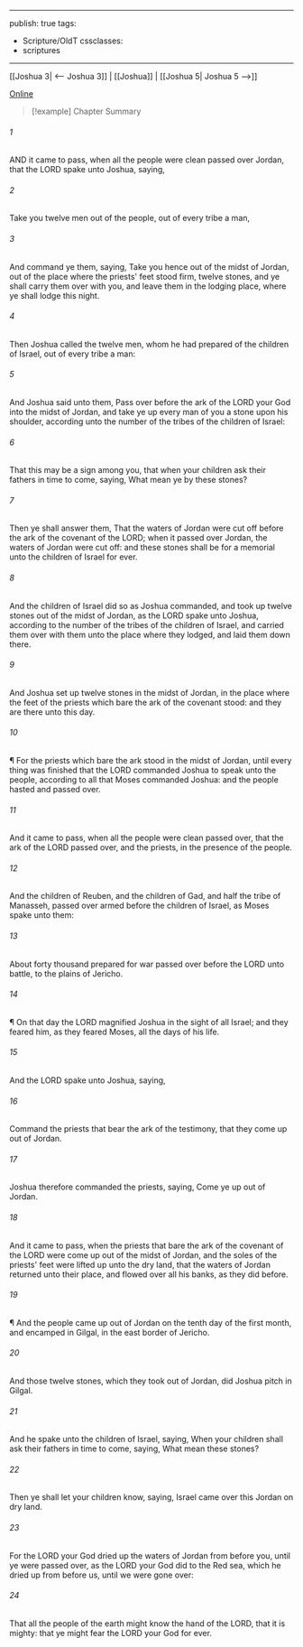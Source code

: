 

---
publish: true
tags:
  - Scripture/OldT
cssclasses:
  - scriptures
---
[[Joshua 3| <-- Joshua 3]] | [[Joshua]] | [[Joshua 5| Joshua 5 -->]]

[Online](https://churchofjesuschrist.org/study/scriptures/ot/josh/4?lang=eng)

>[!example] Chapter Summary
>
###### 1
AND it came to pass, when all the people were clean passed over Jordan, that the LORD spake unto Joshua, saying,
###### 2
Take you twelve men out of the people, out of every tribe a man,
###### 3
And command ye them, saying, Take you hence out of the midst of Jordan, out of the place where the priests' feet stood firm, twelve stones, and ye shall carry them over with you, and leave them in the lodging place, where ye shall lodge this night.
###### 4
Then Joshua called the twelve men, whom he had prepared of the children of Israel, out of every tribe a man:
###### 5
And Joshua said unto them, Pass over before the ark of the LORD your God into the midst of Jordan, and take ye up every man of you a stone upon his shoulder, according unto the number of the tribes of the children of Israel:
###### 6
That this may be a sign among you, that when your children ask their fathers in time to come, saying, What mean ye by these stones?
###### 7
Then ye shall answer them, That the waters of Jordan were cut off before the ark of the covenant of the LORD; when it passed over Jordan, the waters of Jordan were cut off: and these stones shall be for a memorial unto the children of Israel for ever.
###### 8
And the children of Israel did so as Joshua commanded, and took up twelve stones out of the midst of Jordan, as the LORD spake unto Joshua, according to the number of the tribes of the children of Israel, and carried them over with them unto the place where they lodged, and laid them down there.
###### 9
And Joshua set up twelve stones in the midst of Jordan, in the place where the feet of the priests which bare the ark of the covenant stood: and they are there unto this day.
###### 10
¶ For the priests which bare the ark stood in the midst of Jordan, until every thing was finished that the LORD commanded Joshua to speak unto the people, according to all that Moses commanded Joshua: and the people hasted and passed over.
###### 11
And it came to pass, when all the people were clean passed over, that the ark of the LORD passed over, and the priests, in the presence of the people.
###### 12
And the children of Reuben, and the children of Gad, and half the tribe of Manasseh, passed over armed before the children of Israel, as Moses spake unto them:
###### 13
About forty thousand prepared for war passed over before the LORD unto battle, to the plains of Jericho.
###### 14
¶ On that day the LORD magnified Joshua in the sight of all Israel; and they feared him, as they feared Moses, all the days of his life.
###### 15
And the LORD spake unto Joshua, saying,
###### 16
Command the priests that bear the ark of the testimony, that they come up out of Jordan.
###### 17
Joshua therefore commanded the priests, saying, Come ye up out of Jordan.
###### 18
And it came to pass, when the priests that bare the ark of the covenant of the LORD were come up out of the midst of Jordan, and the soles of the priests' feet were lifted up unto the dry land, that the waters of Jordan returned unto their place, and flowed over all his banks, as they did before.
###### 19
¶ And the people came up out of Jordan on the tenth day of the first month, and encamped in Gilgal, in the east border of Jericho.
###### 20
And those twelve stones, which they took out of Jordan, did Joshua pitch in Gilgal.
###### 21
And he spake unto the children of Israel, saying, When your children shall ask their fathers in time to come, saying, What mean these stones?
###### 22
Then ye shall let your children know, saying, Israel came over this Jordan on dry land.
###### 23
For the LORD your God dried up the waters of Jordan from before you, until ye were passed over, as the LORD your God did to the Red sea, which he dried up from before us, until we were gone over:
###### 24
That all the people of the earth might know the hand of the LORD, that it is mighty: that ye might fear the LORD your God for ever.



